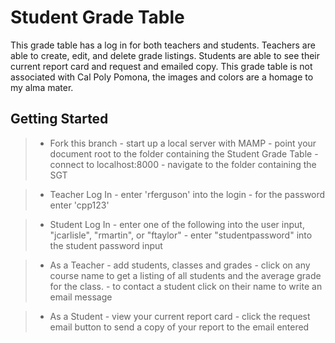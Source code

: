 # Student Grade Table

This grade table has a log in for both teachers and students. Teachers are able to create, edit, and delete grade listings. Students are able to see their current report card and request and emailed copy. This grade table is not associated with Cal Poly Pomona, the images and colors are a homage to my alma mater.



## Getting Started

> - Fork this branch
        - start up a local server with MAMP
        - point your document root to the folder containing the Student Grade Table
        - connect to localhost:8000
        - navigate to the folder containing the SGT

> - Teacher Log In
        - enter 'rferguson' into the login
        - for the password enter 'cpp123'

> - Student Log In
        - enter one of the following into the user input, "jcarlisle", "rmartin", or "ftaylor"
        - enter "studentpassword" into the student password input

> - As a Teacher
        - add students, classes and grades
        - click on any course name to get a listing of all students and the average grade for the class.
        - to contact a student click on their name to write an email message
        
> - As a Student
        - view your current report card
        - click the request email button to send a copy of your report to the email entered
